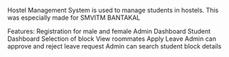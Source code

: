 Hostel Management System is used to manage students in hostels. This was especially made for SMVITM BANTAKAL

Features:
Registration for male and female
Admin Dashboard
Student Dashboard
Selection of block
View roommates
Apply Leave
Admin can approve and reject leave request
Admin can search student block details
